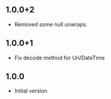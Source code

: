 ## 1.0.0+2

- Removed some null unwraps.

## 1.0.0+1

- Fix decode method for Uri/DateTime

## 1.0.0

- Initial version
